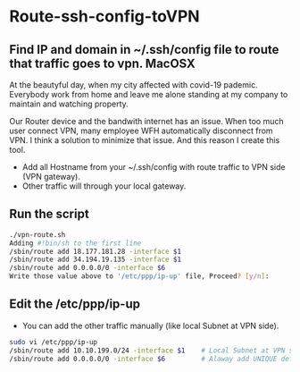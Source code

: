 # Route-ssh-config-toVPN
## Find IP and domain in ~/.ssh/config file to route that traffic goes to vpn. MacOSX

At the beautyful day, when my city affected with covid-19 pademic. Everybody work from home and leave me alone standing at my company to maintain and watching property.

Our Router device and the bandwith internet has an issue. When too much user connect VPN, many employee WFH automatically disconnect from VPN. I think a solution to minimize that issue. And this reason I create this tool.


*  Add all Hostname from your ~/.ssh/config with route traffic to VPN side (VPN gateway).
*  Other traffic will through your local gateway.


## Run the script
```bash
./vpn-route.sh
Adding #!bin/sh to the first line
/sbin/route add 18.177.181.28 -interface $1
/sbin/route add 34.194.19.135 -interface $1
/sbin/route add 0.0.0.0/0 -interface $6
Write those value above to '/etc/ppp/ip-up' file, Proceed? [y/n]:
```

## Edit the /etc/ppp/ip-up
* You can add the other traffic manually (like local Subnet at VPN side).
```bash
sudo vi /etc/ppp/ip-up
/sbin/route add 10.10.199.0/24 -interface $1    # Local Subnet at VPN side
/sbin/route add 0.0.0.0/0 -interface $6         # Alaway add UNIQUE default route at the end bottom line of the file.
```